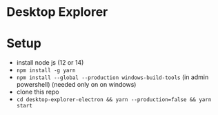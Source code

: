 # Desktop Explorer

# Setup

- install node js (12 or 14)
- `npm install -g yarn`
- `npm install --global --production windows-build-tools` (in admin powershell) (needed only on on windows)
- clone this repo
- `cd desktop-explorer-electron && yarn --production=false && yarn start`
